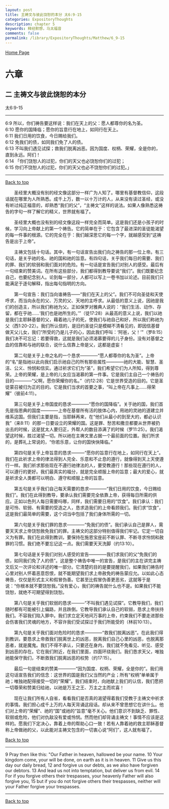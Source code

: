```yaml
---
layout: post
title: 主祷文与彼此饶恕的本分 太6:9-15
categories: ExpositoryThoughts
description: chapter 5
keywords: 释经默想，马太福音
comments: false
permalink: /library/ExpositoryThoughts/Matthew/6_9-15
---
```

[ Home Page ]({{site.baseurl}}/index) <br>

<a name="0"></a>
# 六章 

## 二 主祷文与彼此饶恕的本分

太6:9-15

***

6:9 所以，你们祷告要这样说：我们在天上的父：愿人都尊你的名为圣。<br>
6:10 愿你的国降临；愿你的旨意行在地上，如同行在天上。<br>
6:11 我们日用的饮食，今日赐给我们。<br>
6:12 免我们的债，如同我们免了人的债。<br>
6:13 不叫我们遇见试探；救我们脱离凶恶。因为国度、权柄、荣耀，全是你的，直到永远。阿们！<br>
6:14 「你们饶恕人的过犯，你们的天父也必饶恕你们的过犯；<br>
6:15 你们不饶恕人的过犯，你们的天父也必不饶恕你们的过犯。」<br>

***

[Back to top](#0)

&emsp;&emsp;圣经里大概没有别的经文像这部分一样广为人知了。哪里有基督教信仰，这段话就在哪里为人所熟悉。成千上万，数一以十万计的人，从来没有读过圣经，或没有听过纯正福音的，却熟悉“我们的父”，“主祷文”这样的说法。如果人像熟悉这祷告的字句一样了解它的精义，世界就有福了。

&emsp;&emsp;圣经里大概也没有别的经文像这段一样完全而简单。这是我们还是小孩子的时候，学习向上帝献上的第一个祷告。它的简单在于：它包含了最进深的圣徒能渴望的每一件事的根源。它的完全在于：我们越深思它的每一个字，就越感受到“这祷告是出于上帝”。 

&emsp;&emsp;主祷文包括十句话。其中，有一句话宣告出我们向之祷告的那一位上帝。有三句话，是关乎祂的名、祂的国和祂的旨意。有四句话，关乎我们每日的需要、我们的罪、我们的软弱和我们面对的危险。有一句话是宣告我们对别人的感受。最后有一句结束的赞美词。在所有这些部分，我们都得到教导要说“我们”。我们既要纪念自己，也要纪念别人。论到每一部分，人都可以写上一卷书加以论述。目前我们只能满足于逐句解释，指出每句指明的方向。

&emsp;&emsp;第一句宣告：我们当向谁祷告——“我们在天上的父”。我们不可向圣徒和天使呼求，而当向永在的父、万灵的父、天地的主呼求。从最低的意义上说，因祂是我们的创造主，所以我们称祂为父。正如保罗对雅典人说的：“我们生活、动作、存留，都在乎祂……‘我们也是祂所生的。’”（徒17:28）从最高的意义上说，我们以祂是我们主耶稣基督的父，藉着祂儿子的死，使我们与祂自己和好，所以我们称祂为父（西1:20-22）。我们所认信的，是旧约圣徒只是模糊不清看见的，即因信基督做天父儿女，我们“所受的乃是儿子的心，因此我们呼叫：‘阿爸，父！’”（罗8:15）我们决不可忘记：若要得救，这就是我们必须渴慕要得的儿子身份。没有对基督之血的信靠和与祂的联合，说什么信靠上帝是父，这都是虚妄！

&emsp;&emsp;第二句是关乎上帝之名的一个恳求————“愿人都尊你的名为圣”。上帝的“名"是指祂以此向我们启示祂自己的所有那些属性————祂的大能、智慧、圣洁、公义、怜悯和信实。通过祈求它们为“圣”，我们希望它们为人所知，得到尊荣。上帝的荣耀，是上帝的儿女应当渴慕的第一件事。它是我们主自己一个祷告的目的————“父啊，愿你荣耀你的名。”（约12:28）它是世界受造的目的。它是圣徒蒙召被归为正的目的。它是我们当求的首要之事，“叫上帝在凡事上……得荣耀”（彼前4:11）。

&emsp;&emsp;第三句是关乎上帝国度的恳求————“愿你的国降临”。关于祂的国，我们首先是指恩典的国度————上帝在基督所有活的肢体心内，用祂的灵祂的道建立并维系这国。但我们主要是指，当耶稣再来，在“他们从最小的到至大的，都必认识我”（来8:11）的那一日要设立的荣耀的国。这是罪、愁苦和撒旦都要从世界被扔出去的时候，这是犹太人要归正，外帮人的数目添满了的时候（罗11:25）。我们渴望这时候，胜过渴望一切。所以祂在主祷文里占据一个最前面的位置。我们所求的，是葬礼上常说的，“你若乐意，让你的国快快降临。”

&emsp;&emsp;第四句是关乎上帝旨意的恳求———“愿你的旨意行在地上，如同行在天上”。我们在此祈求上帝的律法得到人完全、乐意和不止息的遵行，就像得到天上天使遵行一样。我们祈求那些现在不遵行祂律法的人，要受教遵行！那些现在遵行的人，可以遵行的更好。我们最真实的福分，就是完全顺服上帝的旨意；最大的爱心，就是祈求全人类都可以明白、遵守和顺服上帝的旨意。

&emsp;&emsp;第五句是关乎我们自己每天需要的恳求————“我们日用的饮食，今日赐给我们”。我们在此得到教导，要承认我们需要完全依靠上帝，获得每日所需的供应。正如以色列人每日需要吗哪，同样，我们需要日用的“饮食”。我们承认：我们是可怜、软弱、有需要的受造之人，恳求造我们的上帝看顾我们。我们求“饮食”，这是我们最简单的需要，这个词当中包括了我们身体所需的一切。

&emsp;&emsp;第六句是关乎我们罪的恳求————“免我们的债”。我们承认自己是罪人，需要天天求上帝饶恕赦免我们的罪。主祷文的这部分特别值得我们牢记。它定一切自义为有罪。我们在此得到教训，要保持在施恩宝座前不断认罪、不断寻求怜悯和赦罪的习惯。我们绝不要忘记这一点。我们需要天天洗脚（约13:10）。

&emsp;&emsp;第七句话是关乎我们对别人感受的宣告————我们求我们的父“免我们的债，如同我们免了人的债”。这是整个祷告中唯一的宣告，是我们的主在讲完主祷文后又一次评论和详述的唯一部分。它清楚的目的是要提醒我们，如果我们祷告时心里对别人怀着恶意怨恨，就不能期望我们求上帝赦免的祷告蒙应允。以如此心态祷告，仅仅是形式主义和假冒伪善。它甚至比假冒伪善更恶劣，这就等于是说：“你根本就不要饶恕我。”没有爱心，我们的祷告就什么也不是。如果我们不能饶恕，就绝不可期望得到饶恕。

&emsp;&emsp;第八句是关乎我们软弱的恳求———“不叫我们遇见试探”。它教导我们，我们随时都有可能被引上偏路，并且跌倒。它教导我们承认自己的软弱，恳求上帝扶持我们。不容我们陷入罪中。我们求立定天地间万事的上帝，约束我们不要走进那些会伤害我们灵魂的地方，不容许我们受试探过于我们所能受的（林前10:13）。

&emsp;&emsp;第九句是关乎我们面对危险时的恳求————“救我们脱离凶恶”。在此我们得到教训，要恳求上帝救我们脱离世上的凶恶，脱离我们自己心里的凶恶，也脱离那恶者，就是魔鬼。我们不得不承认，只要还在身内，我们就不免看见、听见、感受到凶恶的存在。它在我们附近，在我们里面，四面环绕我们。我们恳求天父，唯独祂能保守我们，不断救我们脱离凶恶的权势（约17:15）。

&emsp;&emsp;最后一句是结束的赞美————“因为国度、权柄、荣耀，全是你的”。我们用这句话宣告我们的信念：这世界的国是我们父当然的产业；所有“权柄”单单属于祂；唯独祂配得接受一切的“荣耀”。我们结束时，向祂献上我们的认信，我们愿把一切尊荣和赞美归给祂，以祂是万王之王、万主之主而欢喜！

&emsp;&emsp;现在让我们所有人自省，看看我们是否真的渴望得着我们受教于主祷文中祈求的事情。我们担心成千上万的人每天背诵这段话。却从来不曾思想它在讲什么。他们对上帝的“荣耀”、祂的“国”或祂的“旨意”毫不关心。他们意识不到缺乏、罪性、软弱或危险，他们对仇敌没有爱或怜悯。然而他们却背诵主祷文！事情不应该是这样的。愿我们下定决心，靠着上帝的帮助心口一致！若有人靠着祂的救主耶稣基督称上帝做祂的父，以此能对主祷文包含的一切衷心说“阿们”，这人就有福了。

[Back to top](#0)

***

9 Pray then like this: "Our Father in heaven, hallowed be your name. 10 Your kingdom come, your will be done, on earth as it is in heaven. 11 Give us this day our daily bread, 12 and forgive us our debts, as we also have forgiven our debtors. 13 And lead us not into temptation, but deliver us from evil. 14 For if you forgive others their trespasses, your heavenly Father will also forgive you, 15 but if you do not forgive others their trespasses, neither will your Father forgive your trespasses.

***

[Back to top](#0)
